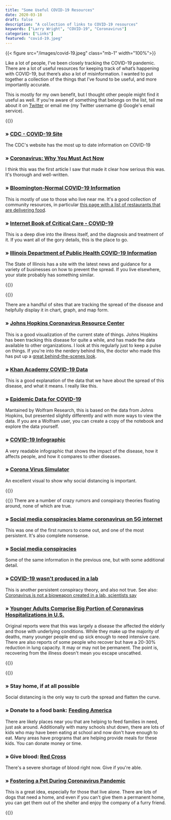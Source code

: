 ```yaml
---
title: "Some Useful COVID-19 Resources"
date: 2020-03-18
draft: false
description: "A collection of links to COVID-19 resources"
keywords: ["Larry Wright", "COVID-19", "Coronavirus"]
categories: ["Links"]
featured: "covid-19.jpeg"
---
```

{{< figure src="/images/covid-19.jpeg" class="mb-1" width="100%">}}

Like a lot of people, I've been closely tracking the COVID-19 pandemic. There are a lot of useful resources for keeping track of what’s happening with COVID-19, but there’s also a lot of misinformation. I wanted to put together a collection of the things that I’ve found to be useful, and more importantly accurate. 

This is mostly for my own benefit, but I thought other people might find it useful as well. If you're aware of something that belongs on the list, tell me about it on [Twitter](https://twitter.com/larrywright) or email me (my Twitter username @ Google's email service). 

{{<linkgroup title="What it is and why it's serious">}}

### &raquo; [CDC - COVID-19 Site](https://www.cdc.gov/coronavirus/2019-ncov/index.html) 

The CDC's website has the most up to date information on COVID-19

### &raquo; [Coronavirus: Why You Must Act Now](https://medium.com/@tomaspueyo/coronavirus-act-today-or-people-will-die-f4d3d9cd99ca) 

I think this was the first article I saw that made it clear how serious this was. It's thorough and well-written. 

### &raquo; [Bloomington-Normal COVID-19 Information](https://www.bnprepared.org/hospitality)

This is mostly of use to those who live near me. It's a good collection of community resources, in particular [this page with a list of restaurants that are delivering food](https://www.bnprepared.org/hospitality).

### &raquo; [Internet Book of Critical Care - COVID-19](https://emcrit.org/ibcc/covid19/) 

This is a deep dive into the illness itself, and the diagnosis and treatment of it. If you want all of the gory details, this is the place to go.

### &raquo; [Illinois Department of Public Health COVID-19 Information](http://www.dph.illinois.gov/topics-services/diseases-and-conditions/diseases-a-z-list/coronavirus)

The State of Illinois has a site with the latest news and guidance for a variety of businesses on how to prevent the spread. If you live elsewhere, your state probably has something similar.

{{</linkgroup>}}

{{<linkgroup title="Facts and figures, with pretty pictures">}}

There are a handful of sites that are tracking the spread of the disease and helpfully display it in chart, graph, and map form.

### &raquo; [Johns Hopkins Coronavirus Resource Center](https://coronavirus.jhu.edu/map.html)

This is a good visualization of the current state of things. Johns Hopkins has been tracking this disease for quite a while, and has made the data available to other organizations. I look at this regularly just to keep a pulse on things. If you're into the nerdery behind this, the doctor who made this has put up a [great behind-the-scenes look](https://systems.jhu.edu/research/public-health/ncov/).

### &raquo; [Khan Academy COVID-19 Data](https://youtu.be/mCa0JXEwDEk)

This is a good explanation of the data that we have about the spread of this disease, and what it means. I really like this.

### &raquo; [Epidemic Data for COVID-19](https://www.wolframcloud.com/obj/examples/COVID19World) 

Mantained by Wolfram Research, this is based on the data from Johns Hopkins, but presented slightly differently and with more ways to view the data. If you are a Wolfram user, you can create a copy of the notebook and explore the data yourself.

### &raquo; [COVID-19 Infographic](https://informationisbeautiful.net/visualizations/covid-19-coronavirus-infographic-datapack/)

A very readable infographic that shows the impact of the disease, how it affects people, and how it compares to other diseases.

### &raquo; [Corona Virus Simulator](https://www.washingtonpost.com/graphics/2020/world/corona-simulator/?itid=hp_hp-top-table-main_virus-simulator520pm%3Ahomepage%2Fstory-ans) 

An excellent visual to show why social distancing is important.

{{</linkgroup>}}

{{<linkgroup title="Separating fact from fiction">}}
There are a number of crazy rumors and conspiracy theories floating around, none of which are true. 

### &raquo; [Social media conspiracies blame coronavirus on 5G internet](https://www.cnn.com/2020/03/12/tech/factcheckers-coronavirus-misinformation/index.html)

This was one of the first rumors to come out, and one of the most persistent. It's also complete nonsense.

### &raquo; [Social media conspiracies](https://thenextweb.com/socialmedia/2020/02/26/social-media-conspiracies-blame-coronavirus-on-5g-internet/) 

Some of the same information in the previous one, but with some additional detail.

### &raquo; [COVID-19 wasn't produced in a lab](https://www.studyfinds.org/coronavirus-origins-covid-19-wasnt-produced-in-a-lab-scientists-conclude/) 

This is another persistent conspiracy theory, and also not true. See also: [Coronavirus is not a bioweapon created in a lab, scientists say](https://www.heraldscotland.com/news/18314818.coronavirus-not-bioweapon-created-lab-scientists-say/)

### &raquo; [Younger Adults Comprise Big Portion of Coronavirus Hospitalizations in U.S.](https://www.nytimes.com/2020/03/18/health/coronavirus-young-people.html)

Original reports were that this was largely a disease the affected the elderly and those with underlying conditions. While they make up the majority of deaths, many younger people end up sick enough to need intensive care. There are also reports of some people who recover but have a 20-30% reduction in lung capacity. It may or may not be permanent. The point is, recovering from the illness doesn't mean you escape unscathed.

{{</linkgroup>}}

{{<linkgroup title="Things you can do to help">}}

### &raquo; Stay home, if at all possible 

Social distancing is the only way to curb the spread and flatten the curve.

### &raquo; Donate to a food bank: [Feeding America](http://feedingamerica.org)

There are likely places near you that are helping to feed families in need, just ask around. Additionally with many schools shut down, there are lots of kids who may have been eating at school and now don't have enough to eat. Many areas have programs that are helping provide meals for these kids. You can donate money or time.

### &raquo; Give blood: [Red Cross](https://www.redcross.org)

There's a severe shortage of blood right now. Give if you're able.

### &raquo; [Fostering a Pet During Coronavirus Pandemic](https://people.com/pets/pet-fostering-coronavirus-pandemic/)

This is a great idea, especially for those that live alone. There are lots of dogs that need a home, and even if you can't give them a permanent home, you can get them out of the shelter and enjoy the company of a furry friend.

{{</linkgroup>}}

